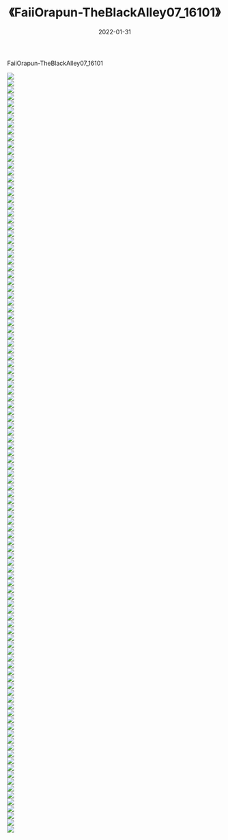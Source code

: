 ﻿---
layout: post
title:  《FaiiOrapun-TheBlackAlley07_16101》
date:   2022-01-31
img: http://imgx.orgx.ga/漏D/巨乳/2022/FaiiOrapun-TheBlackAlley07_16101/000.jpg
categories: [美女, 清纯, 唯美]
---

FaiiOrapun-TheBlackAlley07_16101

  ![](http://imgx.orgx.ga/漏D/巨乳/2022/FaiiOrapun-TheBlackAlley07_16101/001.jpg) <br> ![](http://imgx.orgx.ga/漏D/巨乳/2022/FaiiOrapun-TheBlackAlley07_16101/002.jpg) <br> ![](http://imgx.orgx.ga/漏D/巨乳/2022/FaiiOrapun-TheBlackAlley07_16101/003.jpg) <br> ![](http://imgx.orgx.ga/漏D/巨乳/2022/FaiiOrapun-TheBlackAlley07_16101/004.jpg) <br> ![](http://imgx.orgx.ga/漏D/巨乳/2022/FaiiOrapun-TheBlackAlley07_16101/005.jpg) <br> ![](http://imgx.orgx.ga/漏D/巨乳/2022/FaiiOrapun-TheBlackAlley07_16101/006.jpg) <br> ![](http://imgx.orgx.ga/漏D/巨乳/2022/FaiiOrapun-TheBlackAlley07_16101/007.jpg) <br> ![](http://imgx.orgx.ga/漏D/巨乳/2022/FaiiOrapun-TheBlackAlley07_16101/008.jpg) <br> ![](http://imgx.orgx.ga/漏D/巨乳/2022/FaiiOrapun-TheBlackAlley07_16101/009.jpg) <br> ![](http://imgx.orgx.ga/漏D/巨乳/2022/FaiiOrapun-TheBlackAlley07_16101/010.jpg) <br> ![](http://imgx.orgx.ga/漏D/巨乳/2022/FaiiOrapun-TheBlackAlley07_16101/011.jpg) <br> ![](http://imgx.orgx.ga/漏D/巨乳/2022/FaiiOrapun-TheBlackAlley07_16101/012.jpg) <br> ![](http://imgx.orgx.ga/漏D/巨乳/2022/FaiiOrapun-TheBlackAlley07_16101/013.jpg) <br> ![](http://imgx.orgx.ga/漏D/巨乳/2022/FaiiOrapun-TheBlackAlley07_16101/014.jpg) <br> ![](http://imgx.orgx.ga/漏D/巨乳/2022/FaiiOrapun-TheBlackAlley07_16101/015.jpg) <br> ![](http://imgx.orgx.ga/漏D/巨乳/2022/FaiiOrapun-TheBlackAlley07_16101/016.jpg) <br> ![](http://imgx.orgx.ga/漏D/巨乳/2022/FaiiOrapun-TheBlackAlley07_16101/017.jpg) <br> ![](http://imgx.orgx.ga/漏D/巨乳/2022/FaiiOrapun-TheBlackAlley07_16101/018.jpg) <br> ![](http://imgx.orgx.ga/漏D/巨乳/2022/FaiiOrapun-TheBlackAlley07_16101/019.jpg) <br> ![](http://imgx.orgx.ga/漏D/巨乳/2022/FaiiOrapun-TheBlackAlley07_16101/020.jpg) <br> ![](http://imgx.orgx.ga/漏D/巨乳/2022/FaiiOrapun-TheBlackAlley07_16101/021.jpg) <br> ![](http://imgx.orgx.ga/漏D/巨乳/2022/FaiiOrapun-TheBlackAlley07_16101/022.jpg) <br> ![](http://imgx.orgx.ga/漏D/巨乳/2022/FaiiOrapun-TheBlackAlley07_16101/023.jpg) <br> ![](http://imgx.orgx.ga/漏D/巨乳/2022/FaiiOrapun-TheBlackAlley07_16101/024.jpg) <br> ![](http://imgx.orgx.ga/漏D/巨乳/2022/FaiiOrapun-TheBlackAlley07_16101/025.jpg) <br> ![](http://imgx.orgx.ga/漏D/巨乳/2022/FaiiOrapun-TheBlackAlley07_16101/026.jpg) <br> ![](http://imgx.orgx.ga/漏D/巨乳/2022/FaiiOrapun-TheBlackAlley07_16101/027.jpg) <br> ![](http://imgx.orgx.ga/漏D/巨乳/2022/FaiiOrapun-TheBlackAlley07_16101/028.jpg) <br> ![](http://imgx.orgx.ga/漏D/巨乳/2022/FaiiOrapun-TheBlackAlley07_16101/029.jpg) <br> ![](http://imgx.orgx.ga/漏D/巨乳/2022/FaiiOrapun-TheBlackAlley07_16101/030.jpg) <br> ![](http://imgx.orgx.ga/漏D/巨乳/2022/FaiiOrapun-TheBlackAlley07_16101/031.jpg) <br> ![](http://imgx.orgx.ga/漏D/巨乳/2022/FaiiOrapun-TheBlackAlley07_16101/032.jpg) <br> ![](http://imgx.orgx.ga/漏D/巨乳/2022/FaiiOrapun-TheBlackAlley07_16101/033.jpg) <br> ![](http://imgx.orgx.ga/漏D/巨乳/2022/FaiiOrapun-TheBlackAlley07_16101/034.jpg) <br> ![](http://imgx.orgx.ga/漏D/巨乳/2022/FaiiOrapun-TheBlackAlley07_16101/035.jpg) <br> ![](http://imgx.orgx.ga/漏D/巨乳/2022/FaiiOrapun-TheBlackAlley07_16101/036.jpg) <br> ![](http://imgx.orgx.ga/漏D/巨乳/2022/FaiiOrapun-TheBlackAlley07_16101/037.jpg) <br> ![](http://imgx.orgx.ga/漏D/巨乳/2022/FaiiOrapun-TheBlackAlley07_16101/038.jpg) <br> ![](http://imgx.orgx.ga/漏D/巨乳/2022/FaiiOrapun-TheBlackAlley07_16101/039.jpg) <br> ![](http://imgx.orgx.ga/漏D/巨乳/2022/FaiiOrapun-TheBlackAlley07_16101/040.jpg) <br> ![](http://imgx.orgx.ga/漏D/巨乳/2022/FaiiOrapun-TheBlackAlley07_16101/041.jpg) <br> ![](http://imgx.orgx.ga/漏D/巨乳/2022/FaiiOrapun-TheBlackAlley07_16101/042.jpg) <br> ![](http://imgx.orgx.ga/漏D/巨乳/2022/FaiiOrapun-TheBlackAlley07_16101/043.jpg) <br> ![](http://imgx.orgx.ga/漏D/巨乳/2022/FaiiOrapun-TheBlackAlley07_16101/044.jpg) <br> ![](http://imgx.orgx.ga/漏D/巨乳/2022/FaiiOrapun-TheBlackAlley07_16101/045.jpg) <br> ![](http://imgx.orgx.ga/漏D/巨乳/2022/FaiiOrapun-TheBlackAlley07_16101/046.jpg) <br> ![](http://imgx.orgx.ga/漏D/巨乳/2022/FaiiOrapun-TheBlackAlley07_16101/047.jpg) <br> ![](http://imgx.orgx.ga/漏D/巨乳/2022/FaiiOrapun-TheBlackAlley07_16101/048.jpg) <br> ![](http://imgx.orgx.ga/漏D/巨乳/2022/FaiiOrapun-TheBlackAlley07_16101/049.jpg) <br> ![](http://imgx.orgx.ga/漏D/巨乳/2022/FaiiOrapun-TheBlackAlley07_16101/050.jpg) <br> ![](http://imgx.orgx.ga/漏D/巨乳/2022/FaiiOrapun-TheBlackAlley07_16101/051.jpg) <br> ![](http://imgx.orgx.ga/漏D/巨乳/2022/FaiiOrapun-TheBlackAlley07_16101/052.jpg) <br> ![](http://imgx.orgx.ga/漏D/巨乳/2022/FaiiOrapun-TheBlackAlley07_16101/053.jpg) <br> ![](http://imgx.orgx.ga/漏D/巨乳/2022/FaiiOrapun-TheBlackAlley07_16101/054.jpg) <br> ![](http://imgx.orgx.ga/漏D/巨乳/2022/FaiiOrapun-TheBlackAlley07_16101/055.jpg) <br> ![](http://imgx.orgx.ga/漏D/巨乳/2022/FaiiOrapun-TheBlackAlley07_16101/056.jpg) <br> ![](http://imgx.orgx.ga/漏D/巨乳/2022/FaiiOrapun-TheBlackAlley07_16101/057.jpg) <br> ![](http://imgx.orgx.ga/漏D/巨乳/2022/FaiiOrapun-TheBlackAlley07_16101/058.jpg) <br> ![](http://imgx.orgx.ga/漏D/巨乳/2022/FaiiOrapun-TheBlackAlley07_16101/059.jpg) <br> ![](http://imgx.orgx.ga/漏D/巨乳/2022/FaiiOrapun-TheBlackAlley07_16101/060.jpg) <br> ![](http://imgx.orgx.ga/漏D/巨乳/2022/FaiiOrapun-TheBlackAlley07_16101/061.jpg) <br> ![](http://imgx.orgx.ga/漏D/巨乳/2022/FaiiOrapun-TheBlackAlley07_16101/062.jpg) <br> ![](http://imgx.orgx.ga/漏D/巨乳/2022/FaiiOrapun-TheBlackAlley07_16101/063.jpg) <br> ![](http://imgx.orgx.ga/漏D/巨乳/2022/FaiiOrapun-TheBlackAlley07_16101/064.jpg) <br> ![](http://imgx.orgx.ga/漏D/巨乳/2022/FaiiOrapun-TheBlackAlley07_16101/065.jpg) <br> ![](http://imgx.orgx.ga/漏D/巨乳/2022/FaiiOrapun-TheBlackAlley07_16101/066.jpg) <br> ![](http://imgx.orgx.ga/漏D/巨乳/2022/FaiiOrapun-TheBlackAlley07_16101/067.jpg) <br> ![](http://imgx.orgx.ga/漏D/巨乳/2022/FaiiOrapun-TheBlackAlley07_16101/068.jpg) <br> ![](http://imgx.orgx.ga/漏D/巨乳/2022/FaiiOrapun-TheBlackAlley07_16101/069.jpg) <br> ![](http://imgx.orgx.ga/漏D/巨乳/2022/FaiiOrapun-TheBlackAlley07_16101/070.jpg) <br> ![](http://imgx.orgx.ga/漏D/巨乳/2022/FaiiOrapun-TheBlackAlley07_16101/071.jpg) <br> ![](http://imgx.orgx.ga/漏D/巨乳/2022/FaiiOrapun-TheBlackAlley07_16101/072.jpg) <br> ![](http://imgx.orgx.ga/漏D/巨乳/2022/FaiiOrapun-TheBlackAlley07_16101/073.jpg) <br> ![](http://imgx.orgx.ga/漏D/巨乳/2022/FaiiOrapun-TheBlackAlley07_16101/074.jpg) <br> ![](http://imgx.orgx.ga/漏D/巨乳/2022/FaiiOrapun-TheBlackAlley07_16101/075.jpg) <br> ![](http://imgx.orgx.ga/漏D/巨乳/2022/FaiiOrapun-TheBlackAlley07_16101/076.jpg) <br> ![](http://imgx.orgx.ga/漏D/巨乳/2022/FaiiOrapun-TheBlackAlley07_16101/077.jpg) <br> ![](http://imgx.orgx.ga/漏D/巨乳/2022/FaiiOrapun-TheBlackAlley07_16101/078.jpg) <br> ![](http://imgx.orgx.ga/漏D/巨乳/2022/FaiiOrapun-TheBlackAlley07_16101/079.jpg) <br> ![](http://imgx.orgx.ga/漏D/巨乳/2022/FaiiOrapun-TheBlackAlley07_16101/080.jpg) <br> ![](http://imgx.orgx.ga/漏D/巨乳/2022/FaiiOrapun-TheBlackAlley07_16101/081.jpg) <br> ![](http://imgx.orgx.ga/漏D/巨乳/2022/FaiiOrapun-TheBlackAlley07_16101/082.jpg) <br> ![](http://imgx.orgx.ga/漏D/巨乳/2022/FaiiOrapun-TheBlackAlley07_16101/083.jpg) <br> ![](http://imgx.orgx.ga/漏D/巨乳/2022/FaiiOrapun-TheBlackAlley07_16101/084.jpg) <br> ![](http://imgx.orgx.ga/漏D/巨乳/2022/FaiiOrapun-TheBlackAlley07_16101/085.jpg) <br> ![](http://imgx.orgx.ga/漏D/巨乳/2022/FaiiOrapun-TheBlackAlley07_16101/086.jpg) <br> ![](http://imgx.orgx.ga/漏D/巨乳/2022/FaiiOrapun-TheBlackAlley07_16101/087.jpg) <br> ![](http://imgx.orgx.ga/漏D/巨乳/2022/FaiiOrapun-TheBlackAlley07_16101/088.jpg) <br> ![](http://imgx.orgx.ga/漏D/巨乳/2022/FaiiOrapun-TheBlackAlley07_16101/089.jpg) <br> ![](http://imgx.orgx.ga/漏D/巨乳/2022/FaiiOrapun-TheBlackAlley07_16101/090.jpg) <br> ![](http://imgx.orgx.ga/漏D/巨乳/2022/FaiiOrapun-TheBlackAlley07_16101/091.jpg) <br> ![](http://imgx.orgx.ga/漏D/巨乳/2022/FaiiOrapun-TheBlackAlley07_16101/092.jpg) <br> ![](http://imgx.orgx.ga/漏D/巨乳/2022/FaiiOrapun-TheBlackAlley07_16101/093.jpg) <br> ![](http://imgx.orgx.ga/漏D/巨乳/2022/FaiiOrapun-TheBlackAlley07_16101/094.jpg) <br> ![](http://imgx.orgx.ga/漏D/巨乳/2022/FaiiOrapun-TheBlackAlley07_16101/095.jpg) <br> ![](http://imgx.orgx.ga/漏D/巨乳/2022/FaiiOrapun-TheBlackAlley07_16101/096.jpg) <br> ![](http://imgx.orgx.ga/漏D/巨乳/2022/FaiiOrapun-TheBlackAlley07_16101/097.jpg) <br> ![](http://imgx.orgx.ga/漏D/巨乳/2022/FaiiOrapun-TheBlackAlley07_16101/098.jpg) <br> ![](http://imgx.orgx.ga/漏D/巨乳/2022/FaiiOrapun-TheBlackAlley07_16101/099.jpg) <br> ![](http://imgx.orgx.ga/漏D/巨乳/2022/FaiiOrapun-TheBlackAlley07_16101/100.jpg) <br> ![](http://imgx.orgx.ga/漏D/巨乳/2022/FaiiOrapun-TheBlackAlley07_16101/101.jpg) <br> ![](http://imgx.orgx.ga/漏D/巨乳/2022/FaiiOrapun-TheBlackAlley07_16101/102.jpg) <br> ![](http://imgx.orgx.ga/漏D/巨乳/2022/FaiiOrapun-TheBlackAlley07_16101/103.jpg) <br> ![](http://imgx.orgx.ga/漏D/巨乳/2022/FaiiOrapun-TheBlackAlley07_16101/104.jpg) <br> ![](http://imgx.orgx.ga/漏D/巨乳/2022/FaiiOrapun-TheBlackAlley07_16101/105.jpg) <br> ![](http://imgx.orgx.ga/漏D/巨乳/2022/FaiiOrapun-TheBlackAlley07_16101/106.jpg) <br> ![](http://imgx.orgx.ga/漏D/巨乳/2022/FaiiOrapun-TheBlackAlley07_16101/107.jpg) <br> ![](http://imgx.orgx.ga/漏D/巨乳/2022/FaiiOrapun-TheBlackAlley07_16101/108.jpg) <br> ![](http://imgx.orgx.ga/漏D/巨乳/2022/FaiiOrapun-TheBlackAlley07_16101/109.jpg) <br> ![](http://imgx.orgx.ga/漏D/巨乳/2022/FaiiOrapun-TheBlackAlley07_16101/110.jpg) <br> ![](http://imgx.orgx.ga/漏D/巨乳/2022/FaiiOrapun-TheBlackAlley07_16101/111.jpg) <br>